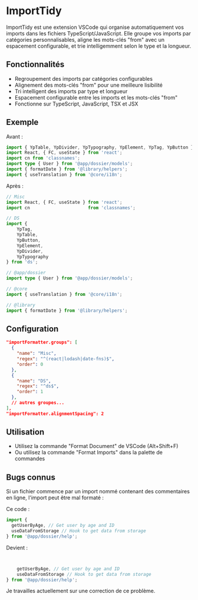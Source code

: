 # ImportTidy

ImportTidy est une extension VSCode qui organise automatiquement vos imports dans les fichiers TypeScript/JavaScript. Elle groupe vos imports par catégories personnalisables, aligne les mots-clés "from" avec un espacement configurable, et trie intelligemment selon le type et la longueur.

## Fonctionnalités

- Regroupement des imports par catégories configurables
- Alignement des mots-clés "from" pour une meilleure lisibilité
- Tri intelligent des imports par type et longueur
- Espacement configurable entre les imports et les mots-clés "from"
- Fonctionne sur TypeScript, JavaScript, TSX et JSX

## Exemple

Avant :
```typescript
import { YpTable, YpDivider, YpTypography, YpElement, YpTag, YpButton } from 'ds';
import React, { FC, useState } from 'react';
import cn from 'classnames';
import type { User } from '@app/dossier/models';
import { formatDate } from '@library/helpers';
import { useTranslation } from '@core/i18n';
```

Après :
```typescript
// Misc
import React, { FC, useState } from 'react';
import cn                      from 'classnames';

// DS
import {
    YpTag,
    YpTable,
    YpButton,
    YpElement,
    YpDivider,
    YpTypography
} from 'ds';

// @app/dossier
import type { User } from '@app/dossier/models';

// @core
import { useTranslation } from '@core/i18n';

// @library
import { formatDate } from '@library/helpers';
```

## Configuration

```json
"importFormatter.groups": [
  {
    "name": "Misc",
    "regex": "^(react|lodash|date-fns)$",
    "order": 0
  },
  {
    "name": "DS",
    "regex": "^ds$",
    "order": 1
  },
  // autres groupes...
],
"importFormatter.alignmentSpacing": 2
```

## Utilisation

- Utilisez la commande "Format Document" de VSCode (Alt+Shift+F)
- Ou utilisez la commande "Format Imports" dans la palette de commandes

## Bugs connus

Si un fichier commence par un import nommé contenant des commentaires en ligne, l'import peut être mal formaté :

Ce code :
```typescript
import {
  getUserByAge, // Get user by age and ID
  useDataFromStorage // Hook to get data from storage
} from '@app/dossier/help';
```

Devient : 
```typescript


    getUserByAge, // Get user by age and ID
    useDataFromStorage // Hook to get data from storage
} from '@app/dossier/help';
```

Je travailles actuellement sur une correction de ce problème.
